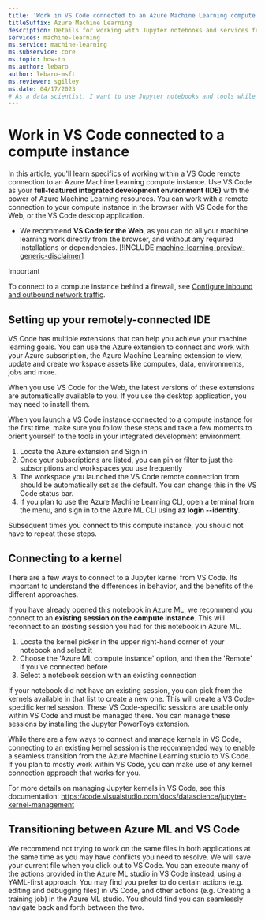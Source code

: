```yaml
---
title: 'Work in VS Code connected to an Azure Machine Learning compute instance (preview)'
titleSuffix: Azure Machine Learning
description: Details for working with Jupyter notebooks and services from a VS Code remote connection to an Azure Machine Learning compute instance.
services: machine-learning
ms.service: machine-learning
ms.subservice: core
ms.topic: how-to
ms.author: lebaro
author: lebaro-msft
ms.reviewer: sgilley 
ms.date: 04/17/2023
# As a data scientist, I want to use Jupyter notebooks and tools while working from a VS Code remote connection to my Azure Machine Learning compute instance.
---
```


# Work in VS Code connected to a compute instance
 
In this article, you'll learn specifics of working within a VS Code remote connection to an Azure Machine Learning compute instance. Use VS Code as your **full-featured integrated development environment (IDE)** with the power of Azure Machine Learning resources. You can work with a remote connection to your compute instance in the browser with VS Code for the Web, or the VS Code desktop application.
  * We recommend **VS Code for the Web**, as you can do all your machine learning work directly from the browser, and without any required installations or dependencies.
 [!INCLUDE [machine-learning-preview-generic-disclaimer](../../includes/machine-learning-preview-generic-disclaimer.md)]

> [!IMPORTANT]
> To connect to a compute instance behind a firewall, see [Configure inbound and outbound network traffic](how-to-access-azureml-behind-firewall.md#scenario-visual-studio-code).

## Setting up your remotely-connected IDE
 
VS Code has multiple extensions that can help you achieve your machine learning goals. You can use the Azure extension to connect and work with your Azure subscription, the Azure Machine Learning extension to view, update and create workspace assets like computes, data, environments, jobs and more.

When you use VS Code for the Web, the latest versions of these extensions are automatically available to you. If you use the desktop application, you may need to install them.

When you launch a VS Code instance connected to a compute instance for the first time, make sure you follow these steps and take a few moments to orient yourself to the tools in your integrated development environment.

1. Locate the Azure extension and Sign in
1. Once your subscriptions are listed, you can pin or filter to just the subscriptions and workspaces you use frequently
1. The workspace you launched the VS Code remote connection from should be automatically set as the default. You can change this in the VS Code status bar.
1. If you plan to use the Azure Machine Learning CLI, open a terminal from the menu, and sign in to the Azure ML CLI using **az login --identity**.

Subsequent times you connect to this compute instance, you should not have to repeat these steps.

## Connecting to a kernel
There are a few ways to connect to a Jupyter kernel from VS Code. Its important to understand the differences in behavior, and the benefits of the different approaches.

If you have already opened this notebook in Azure ML, we recommend you connect to an **existing session on the compute instance**. This will reconnect to an existing session you had for this notebook in Azure ML.

1. Locate the kernel picker in the upper right-hand corner of your notebook and select it
1. Choose the 'Azure ML compute instance' option, and then the 'Remote' if you've connected before
1. Select a notebook session with an existing connection

If your notebook did not have an existing session, you can pick from the kernels available in that list to create a new one. This will create a VS Code-specific kernel session. These VS Code-specific sessions are usable only within VS Code and must be managed there. You can manage these sessions by installing the Jupyter PowerToys extension.

While there are a few ways to connect and manage kernels in VS Code, connecting to an existing kernel session is the recommended way to enable a seamless transition from the Azure Machine Learning studio to VS Code. If you plan to mostly work within VS Code, you can make use of any kernel connection approach that works for you.

For more details on managing Jupyter kernels in VS Code, see this documentation: https://code.visualstudio.com/docs/datascience/jupyter-kernel-management

## Transitioning between Azure ML and VS Code
We recommend not trying to work on the same files in both applications at the same time as you may have conflicts you need to resolve. We will save your current file when you click out to VS Code. You can execute many of the actions provided in the Azure ML studio in VS Code instead, using a YAML-first approach. You may find you prefer to do certain actions (e.g. editing and debugging files) in VS Code, and other actions (e.g. Creating a training job) in the Azure ML studio. You should find you can seamlessly navigate back and forth between the two.
